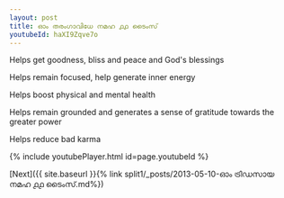 ```yaml
---
layout: post
title: ഓം തരംഗാവിധേ നമഹ ൧൧ ടൈംസ്
youtubeId: haXI9Zqve7o
---
```

 
 
Helps get goodness, bliss and peace and God's blessings
 
Helps remain focused, help generate inner energy 
 
Helps boost physical and mental health 
 
Helps remain grounded and generates a sense of gratitude towards the greater power 
 
Helps reduce bad karma
 
 
 
 


{% include youtubePlayer.html id=page.youtubeId %}
 
[Next]({{ site.baseurl }}{% link  split1/_posts/2013-05-10-ഓം ട്രിഡസായ നമഹ ൧൧ ടൈംസ്.md%})
 
